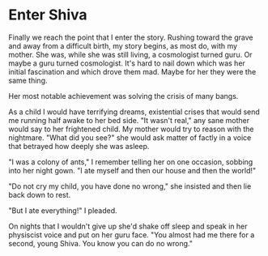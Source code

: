 Enter Shiva
========

  Finally we reach the point that I enter the story. Rushing toward the grave and away from a difficult birth, my story begins, as most do, with my mother. She was, while she was still living, a cosmologist turned guru. Or maybe a guru turned cosmologist. It's hard to nail down which was her initial fascination and which drove them mad. Maybe for her they were the same thing.

  Her most notable achievement was solving the crisis of many bangs.

  As a child I would have terrifying dreams, existential crises that would send me running half awake to her bed side. "It wasn't real," any sane mother would say to her frightened child. My mother would try to reason with the nightmare. "What did you see?" she would ask matter of factly in a voice that betrayed how deeply she was asleep.

  "I was a colony of ants," I remember telling her on one occasion, sobbing into her night gown. "I ate myself and then our house and then the world!"

  "Do not cry my child, you have done no wrong," she insisted and then lie back down to rest.

  "But I ate everything!" I pleaded.

  On nights that I wouldn't give up she'd shake off sleep and speak in her physiscist voice and put on her guru face. "You almost had me there for a second, young Shiva. You know you can do no wrong."

<!-- fun exercise: rewrite these notes in first person!! -->

<!-- her mother always takes away a small black rock that she carries around. She then finds another and claims it is the same rock. Shiva (no actual name, always just the narrator) claims that it is the same rock. "Then I must get rid of it again!". Shiva is convinced that it is this behavior that made her insane, but alternately claims that this behavior prepared her for the ascention to the godhead. -->

<!-- Shiva runs away at a yound age (maybe 9?) and never returns. On the night she ran away she was convinced that her mother was watching, and no attempt by her mother to search for her was ever made. Years and years later (just before the asylum), Shiva learns of her mothers death and hunts down her lover who watched her die. She discovers her mothers last words were something to the effect of "It spoke to me to. Every time I took it from you I tried to get rid of it, but it always came back. I threw it into the ocean, a volcano, and even into space, but it always came back. I tried to lift this burden from you. I even begged it to take me instead. But we cannot change our fate. The only thing uncertain about the future is our knowledge of it. The rest is decided." Her lover just thought she was delerious.-->

<!-- Shiva spends most her life trying to forget about the rock and the voices that come from it, which become louder with puberty. She burries most of her teenage years in drugs and self hatred, "in the tradition of our race", using similar terminology later to describe her doctors hedonistic holliday in between hospitals. She drinks until she can ignore the voices and does drugs to turn them into a million colors instead of sounds. -->

<!-- When she sobers up and insists she be admitted to a hospital for people who believe that they are computers not humans, she finds that the doctor she was seeking (the rock told her his name) is leaving. She begs him to stay, but he only has a week. She asks him to turn on her network permissions. "but can't you do it if you are some powerful computer god?" he asks and I say "I cannot in this form, and She won't do it for me. She could, but that would be like burning down the house and sifting the ashes to find your car keys. Besides, she says I need to learn." -->
